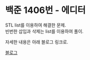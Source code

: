 # 백준 1406번 - 에디터

STL list를 이용하여 해결한 문제.  
빈번한 삽입과 삭제는 list를 이용하여 풀이.  

자세한 내용은 아래 블로그 링크로.  

[블로그](https://kdjun97.github.io/algorithm/baekjoon-1406/)  